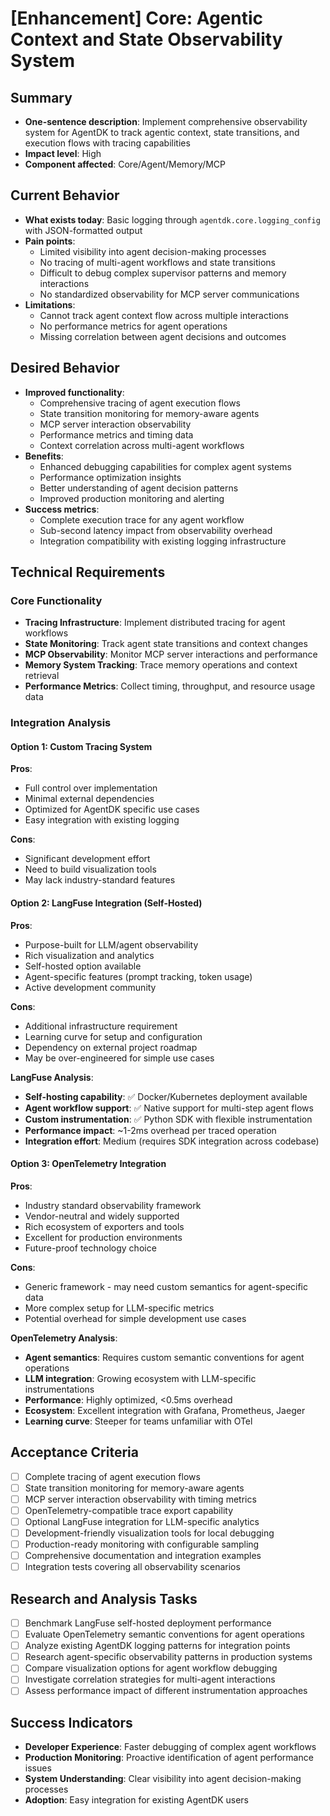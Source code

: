 # [Enhancement] Core: Agentic Context and State Observability System

## Summary
- **One-sentence description**: Implement comprehensive observability system for AgentDK to track agentic context, state transitions, and execution flows with tracing capabilities
- **Impact level**: High
- **Component affected**: Core/Agent/Memory/MCP

## Current Behavior
- **What exists today**: Basic logging through `agentdk.core.logging_config` with JSON-formatted output
- **Pain points**: 
  - Limited visibility into agent decision-making processes
  - No tracing of multi-agent workflows and state transitions
  - Difficult to debug complex supervisor patterns and memory interactions
  - No standardized observability for MCP server communications
- **Limitations**: 
  - Cannot track agent context flow across multiple interactions
  - No performance metrics for agent operations
  - Missing correlation between agent decisions and outcomes

## Desired Behavior
- **Improved functionality**: 
  - Comprehensive tracing of agent execution flows
  - State transition monitoring for memory-aware agents
  - MCP server interaction observability
  - Performance metrics and timing data
  - Context correlation across multi-agent workflows
- **Benefits**: 
  - Enhanced debugging capabilities for complex agent systems
  - Performance optimization insights
  - Better understanding of agent decision patterns
  - Improved production monitoring and alerting
- **Success metrics**: 
  - Complete execution trace for any agent workflow
  - Sub-second latency impact from observability overhead
  - Integration compatibility with existing logging infrastructure

## Technical Requirements

### Core Functionality
- **Tracing Infrastructure**: Implement distributed tracing for agent workflows
- **State Monitoring**: Track agent state transitions and context changes
- **MCP Observability**: Monitor MCP server interactions and performance
- **Memory System Tracking**: Trace memory operations and context retrieval
- **Performance Metrics**: Collect timing, throughput, and resource usage data

### Integration Analysis

#### Option 1: Custom Tracing System
**Pros**:
- Full control over implementation
- Minimal external dependencies
- Optimized for AgentDK specific use cases
- Easy integration with existing logging

**Cons**:
- Significant development effort
- Need to build visualization tools
- May lack industry-standard features

#### Option 2: LangFuse Integration (Self-Hosted)
**Pros**:
- Purpose-built for LLM/agent observability
- Rich visualization and analytics
- Self-hosted option available
- Agent-specific features (prompt tracking, token usage)
- Active development community

**Cons**:
- Additional infrastructure requirement
- Learning curve for setup and configuration
- Dependency on external project roadmap
- May be over-engineered for simple use cases

**LangFuse Analysis**:
- **Self-hosting capability**: ✅ Docker/Kubernetes deployment available
- **Agent workflow support**: ✅ Native support for multi-step agent flows
- **Custom instrumentation**: ✅ Python SDK with flexible instrumentation
- **Performance impact**: ~1-2ms overhead per traced operation
- **Integration effort**: Medium (requires SDK integration across codebase)

#### Option 3: OpenTelemetry Integration
**Pros**:
- Industry standard observability framework
- Vendor-neutral and widely supported
- Rich ecosystem of exporters and tools
- Excellent for production environments
- Future-proof technology choice

**Cons**:
- Generic framework - may need custom semantics for agent-specific data
- More complex setup for LLM-specific metrics
- Potential overhead for simple development use cases

**OpenTelemetry Analysis**:
- **Agent semantics**: Requires custom semantic conventions for agent operations
- **LLM integration**: Growing ecosystem with LLM-specific instrumentations
- **Performance**: Highly optimized, <0.5ms overhead
- **Ecosystem**: Excellent integration with Grafana, Prometheus, Jaeger
- **Learning curve**: Steeper for teams unfamiliar with OTel



## Acceptance Criteria
- [ ] Complete tracing of agent execution flows
- [ ] State transition monitoring for memory-aware agents
- [ ] MCP server interaction observability with timing metrics
- [ ] OpenTelemetry-compatible trace export capability
- [ ] Optional LangFuse integration for LLM-specific analytics
- [ ] Development-friendly visualization tools for local debugging
- [ ] Production-ready monitoring with configurable sampling
- [ ] Comprehensive documentation and integration examples
- [ ] Integration tests covering all observability scenarios

## Research and Analysis Tasks
- [ ] Benchmark LangFuse self-hosted deployment performance
- [ ] Evaluate OpenTelemetry semantic conventions for agent operations
- [ ] Analyze existing AgentDK logging patterns for integration points
- [ ] Research agent-specific observability patterns in production systems
- [ ] Compare visualization options for agent workflow debugging
- [ ] Investigate correlation strategies for multi-agent interactions
- [ ] Assess performance impact of different instrumentation approaches

## Success Indicators
- **Developer Experience**: Faster debugging of complex agent workflows
- **Production Monitoring**: Proactive identification of agent performance issues
- **System Understanding**: Clear visibility into agent decision-making processes
- **Adoption**: Easy integration for existing AgentDK users